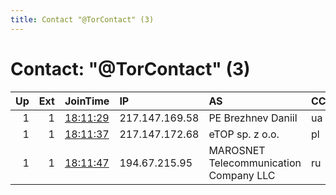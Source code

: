 ```yaml
---
title: Contact "@TorContact" (3)
---
```


# Contact: "@TorContact" (3)

|   Up |   Ext | JoinTime                                                                                            | IP             | AS                                     | CC   |   ORp |   Dirp | OS    | Version   | Nickname     |   eFamMembers |
|-----:|------:|:----------------------------------------------------------------------------------------------------|:---------------|:---------------------------------------|:-----|------:|-------:|:------|:----------|:-------------|--------------:|
|    1 |     1 | [18:11:29](https://metrics.torproject.org/rs.html#details/82845DE7A23456906D89337DCB07D929C19AE6B2) | 217.147.169.58 | PE Brezhnev Daniil                     | ua   |   443 |     80 | Linux | 0.3.4.9   | fishRfriends |             3 |
|    1 |     1 | [18:11:37](https://metrics.torproject.org/rs.html#details/E86B10EEEA47BBC29F810E9036895DBB11663F30) | 217.147.172.68 | eTOP sp. z o.o.                        | pl   |   443 |     80 | Linux | 0.3.4.9   | 42WallabyWay |             3 |
|    1 |     1 | [18:11:47](https://metrics.torproject.org/rs.html#details/9212F6FB76BDD35B976F9E4798DC6EED4AFE273B) | 194.67.215.95  | MAROSNET Telecommunication Company LLC | ru   |   443 |     80 | Linux | 0.3.4.9   | RIGHTEOUS    |             3 |
